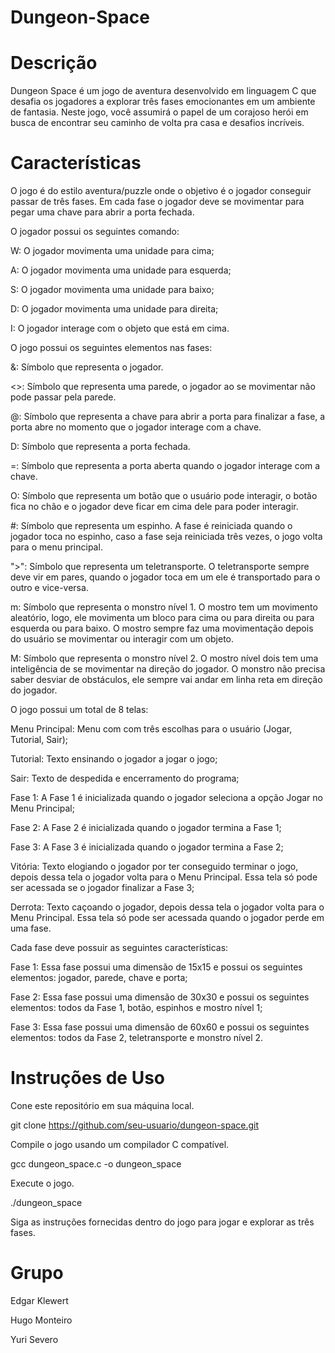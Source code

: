 # Dungeon-Space

# Descrição

Dungeon Space é um jogo de aventura desenvolvido em linguagem C que desafia os jogadores a explorar três fases emocionantes em um ambiente de fantasia. Neste jogo, você assumirá o papel de um corajoso herói em busca de encontrar seu caminho de volta pra casa e desafios incríveis.

# Características

O jogo é do estilo aventura/puzzle onde o objetivo é o jogador conseguir passar de três fases. Em cada fase o jogador deve se movimentar para pegar uma chave para abrir a porta fechada.

O jogador possui os seguintes comando:

W: O jogador movimenta uma unidade para cima;

A: O jogador movimenta uma unidade para esquerda;

S: O jogador movimenta uma unidade para baixo;

D: O jogador movimenta uma unidade para direita;

I: O jogador interage com o objeto que está em cima.

O jogo possui os seguintes elementos nas fases:

&: Símbolo que representa o jogador.

<>: Símbolo que representa uma parede, o jogador ao se movimentar não pode passar pela parede.

@: Símbolo que representa a chave para abrir a porta para finalizar a fase, a porta abre no momento que o jogador interage com a chave.

D: Símbolo que representa a porta fechada.

=: Símbolo que representa a porta aberta quando o jogador interage com a chave.

O: Símbolo que representa um botão que o usuário pode interagir, o botão fica no chão e o jogador deve ficar em cima dele para poder interagir.

#: Símbolo que representa um espinho. A fase é reiniciada quando o jogador toca no espinho, caso a fase seja reiniciada três vezes, o jogo volta para o menu principal.

">": Símbolo que representa um teletransporte. O teletransporte sempre deve vir em pares, quando o jogador toca em um ele é transportado para o outro e vice-versa.

m: Símbolo que representa o monstro nível 1. O mostro tem um movimento aleatório, logo, ele movimenta um bloco para cima ou para direita ou para esquerda ou para baixo. O mostro sempre faz uma movimentação depois do usuário se movimentar ou interagir com um objeto.

M: Símbolo que representa o monstro nível 2. O mostro nível dois tem uma inteligência de se movimentar na direção do jogador. O    monstro não precisa saber desviar de obstáculos, ele sempre vai andar em linha reta em direção do jogador.

O jogo possui um total de 8 telas:

Menu Principal: Menu com com três escolhas para o usuário (Jogar, Tutorial, Sair);

Tutorial: Texto ensinando o jogador a jogar o jogo;

Sair: Texto de despedida e encerramento do programa;

Fase 1: A Fase 1 é inicializada quando o jogador seleciona a opção Jogar no Menu Principal;

Fase 2: A Fase 2 é inicializada quando o jogador termina a Fase 1;

Fase 3: A Fase 3 é inicializada quando o jogador termina a Fase 2;

Vitória: Texto elogiando o jogador por ter conseguido terminar o jogo, depois dessa tela o jogador volta para o Menu Principal. Essa tela só pode ser acessada se o jogador finalizar a Fase 3;

Derrota: Texto caçoando o jogador, depois dessa tela o jogador volta para o Menu Principal. Essa tela só pode ser acessada quando o jogador perde em uma fase.

Cada fase deve possuir as seguintes características:

Fase 1: Essa fase possui uma dimensão de 15x15 e possui os seguintes elementos: jogador, parede, chave e porta;

Fase 2: Essa fase possui uma dimensão de 30x30 e possui os seguintes elementos: todos da Fase 1, botão, espinhos e
   mostro nível 1;
   
Fase 3: Essa fase possui uma dimensão de 60x60 e possui os seguintes elementos: todos da Fase 2, teletransporte e monstro nível 2.

# Instruções de Uso

Cone este repositório em sua máquina local.

git clone https://github.com/seu-usuario/dungeon-space.git 

Compile o jogo usando um compilador C compatível.

gcc dungeon_space.c -o dungeon_space 

Execute o jogo.

./dungeon_space 

Siga as instruções fornecidas dentro do jogo para jogar e explorar as três fases.

# Grupo
Edgar Klewert

Hugo Monteiro

Yuri Severo
